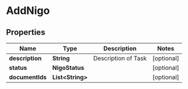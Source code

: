 

# AddNigo


## Properties

| Name | Type | Description | Notes |
|------------ | ------------- | ------------- | -------------|
|**description** | **String** | Description of Task |  [optional] |
|**status** | **NigoStatus** |  |  [optional] |
|**documentIds** | **List&lt;String&gt;** |  |  [optional] |



